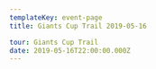 ```yaml
---
templateKey: event-page
title: Giants Cup Trail 2019-05-16

tour: Giants Cup Trail
date: 2019-05-16T22:00:00.000Z
---
```

